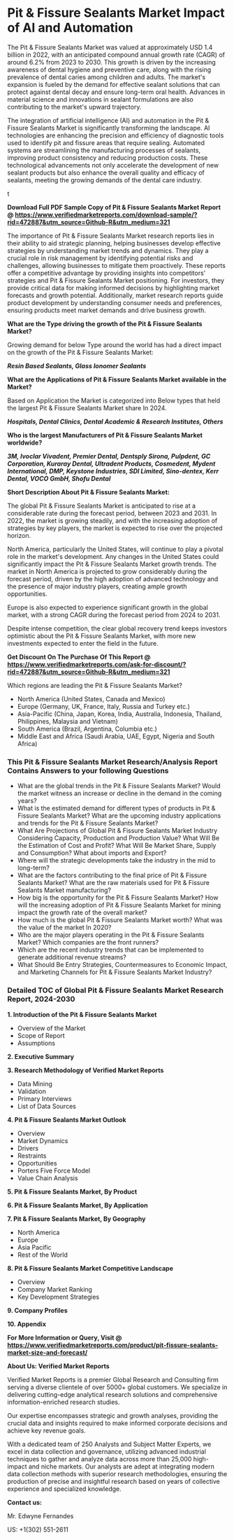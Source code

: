 <meta name="title" content="Global Pit & Fissure Sealants Market Impact of AI and Automation"><meta name="description" content="The Pit & Fissure Sealants Market was valued at approximately USD 1.4 billion in 2022, with an anticipated compound annual growth rate (CAGR) of around 6.2% from 2023 "><meta name="title" content="Pit & Fissure Sealants Market Size, Share, Scope, Trends, Growth, Opportunities, Analysis, Forecast"><h1>Pit & Fissure Sealants Market Impact of AI and Automation</h1><p>The Pit & Fissure Sealants Market was valued at approximately USD 1.4 billion in 2022, with an anticipated compound annual growth rate (CAGR) of around 6.2% from 2023 to 2030. This growth is driven by the increasing awareness of dental hygiene and preventive care, along with the rising prevalence of dental caries among children and adults. The market's expansion is fueled by the demand for effective sealant solutions that can protect against dental decay and ensure long-term oral health. Advances in material science and innovations in sealant formulations are also contributing to the market's upward trajectory.</p><p>The integration of artificial intelligence (AI) and automation in the Pit & Fissure Sealants Market is significantly transforming the landscape. AI technologies are enhancing the precision and efficiency of diagnostic tools used to identify pit and fissure areas that require sealing. Automated systems are streamlining the manufacturing processes of sealants, improving product consistency and reducing production costs. These technological advancements not only accelerate the development of new sealant products but also enhance the overall quality and efficacy of sealants, meeting the growing demands of the dental care industry.</p>t</p><p id="" class=""><strong>Download Full PDF Sample Copy of Pit & Fissure Sealants Market Report @ <a href="https://www.verifiedmarketreports.com/download-sample/?rid=472887&utm_source=Github-R&utm_medium=321" target="_blank">https://www.verifiedmarketreports.com/download-sample/?rid=472887&utm_source=Github-R&utm_medium=321</a></strong></p><p>The importance of&nbsp;Pit & Fissure Sealants Market research reports lies in their ability to aid strategic planning, helping businesses develop effective strategies by understanding market trends and dynamics. They play a crucial role in risk management by identifying potential risks and challenges, allowing businesses to mitigate them proactively. These reports offer a competitive advantage by providing insights into competitors' strategies and Pit & Fissure Sealants Market positioning. For investors, they provide critical data for making informed decisions by highlighting market forecasts and growth potential. Additionally, market research reports guide product development by understanding consumer needs and preferences, ensuring products meet market demands and drive business growth.</p><p><strong>What are the&nbsp;Type driving the growth of the Pit & Fissure Sealants Market?</strong></p><p id="" class="">Growing demand for below Type around the world has had a direct impact on the growth of the Pit & Fissure Sealants Market:</p><em><strong>Resin Based Sealants, Glass Ionomer Sealants</strong></em></p><strong>What are the&nbsp;Applications&nbsp;of Pit & Fissure Sealants Market available in the Market?</strong></p><p id="" class="">Based on Application the Market is categorized into Below types that held the largest Pit & Fissure Sealants Market share In 2024.</p><em><strong>Hospitals, Dental Clinics, Dental Academic & Research Institutes, Others</strong></em></p><strong>Who is the largest Manufacturers of Pit & Fissure Sealants Market worldwide?</strong></p><p><em><strong>3M, Ivoclar Vivadent, Premier Dental, Dentsply Sirona, Pulpdent, GC Corporation, Kuraray Dental, Ultradent Products, Cosmedent, Mydent International, DMP, Keystone Industries, SDI Limited, Sino-dentex, Kerr Dental, VOCO GmbH, Shofu Dental</strong></em></p><p id="" class=""><strong>Short Description About Pit & Fissure Sealants Market:</strong></p><p>The global Pit & Fissure Sealants Market is anticipated to rise at a considerable rate during the forecast period, between 2023 and 2031. In 2022, the market is growing steadily, and with the increasing adoption of strategies by key players, the market is expected to rise over the projected horizon.</p><p>North America, particularly the United States, will continue to play a pivotal role in the market's development. Any changes in the United States could significantly impact the Pit & Fissure Sealants Market growth trends. The market in North America is projected to grow considerably during the forecast period, driven by the high adoption of advanced technology and the presence of major industry players, creating ample growth opportunities.</p><p>Europe is also expected to experience significant growth in the global market, with a strong CAGR during the forecast period from 2024 to 2031.</p><p>Despite intense competition, the clear global recovery trend keeps investors optimistic about the Pit & Fissure Sealants Market, with more new investments expected to enter the field in the future.</p><p id="" class=""><strong>Get Discount On The Purchase Of This Report @ <a href="https://www.verifiedmarketreports.com/ask-for-discount/?rid=472887&utm_source=Github-R&utm_medium=321" target="_blank">https://www.verifiedmarketreports.com/ask-for-discount/?rid=472887&utm_source=Github-R&utm_medium=321</a></strong></p>Which regions are leading the Pit & Fissure Sealants Market?</p><ul><li>North America (United States, Canada and Mexico)</li><li>Europe (Germany, UK, France, Italy, Russia and Turkey etc.)</li><li>Asia-Pacific (China, Japan, Korea, India, Australia, Indonesia, Thailand, Philippines, Malaysia and Vietnam)</li><li>South America (Brazil, Argentina, Columbia etc.)</li><li>Middle East and Africa (Saudi Arabia, UAE, Egypt, Nigeria and South Africa)</li></ul><h3 id="" class="">This Pit & Fissure Sealants Market Research/Analysis Report Contains Answers to your following Questions</h3><ul><li>What are the global trends in the Pit & Fissure Sealants Market? Would the market witness an increase or decline in the demand in the coming years?</li><li>What is the estimated demand for different types of products in Pit & Fissure Sealants Market? What are the upcoming industry applications and trends for the Pit & Fissure Sealants Market?</li><li>What Are Projections of Global Pit & Fissure Sealants Market Industry Considering Capacity, Production and Production Value? What Will Be the Estimation of Cost and Profit? What Will Be Market Share, Supply and Consumption? What about imports and Export?</li><li>Where will the strategic developments take the industry in the mid to long-term?</li><li>What are the factors contributing to the final price of Pit & Fissure Sealants Market? What are the raw materials used for Pit & Fissure Sealants Market manufacturing?</li><li>How big is the opportunity for the Pit & Fissure Sealants Market? How will the increasing adoption of Pit & Fissure Sealants Market for mining impact the growth rate of the overall market?</li><li>How much is the global Pit & Fissure Sealants Market worth? What was the value of the market In 2020?</li><li>Who are the major players operating in the Pit & Fissure Sealants Market? Which companies are the front runners?</li><li>Which are the recent industry trends that can be implemented to generate additional revenue streams?</li><li>What Should Be Entry Strategies, Countermeasures to Economic Impact, and Marketing Channels for Pit & Fissure Sealants Market Industry?</li></ul><h3 id="" class="">Detailed TOC of Global Pit & Fissure Sealants Market Research Report, 2024-2030</h3><p id="" class=""><strong>1. Introduction of the Pit & Fissure Sealants Market</strong></p><ul><li>Overview of the Market</li><li>Scope of Report</li><li>Assumptions</li></ul><p id="" class=""><strong>2. Executive Summary</strong></p><p id="" class=""><strong>3. Research Methodology of Verified Market Reports</strong></p><ul><li>Data Mining</li><li>Validation</li><li>Primary Interviews</li><li>List of Data Sources</li></ul><p id="" class=""><strong>4. Pit & Fissure Sealants Market Outlook</strong></p><ul><li>Overview</li><li>Market Dynamics</li><li>Drivers</li><li>Restraints</li><li>Opportunities</li><li>Porters Five Force Model</li><li>Value Chain Analysis</li></ul><p id="" class=""><strong>5. Pit & Fissure Sealants Market, By Product</strong></p><p id="" class=""><strong>6. Pit & Fissure Sealants Market, By Application</strong></p><p id="" class=""><strong>7. Pit & Fissure Sealants Market, By Geography</strong></p><ul><li>North America</li><li>Europe</li><li>Asia Pacific</li><li>Rest of the World</li></ul><p id="" class=""><strong>8. Pit & Fissure Sealants Market Competitive Landscape</strong></p><ul><li>Overview</li><li>Company Market Ranking</li><li>Key Development Strategies</li></ul><p id="" class=""><strong>9. Company Profiles</strong></p><p id="" class=""><strong>10. Appendix</strong></p><p id="" class=""><strong>For More Information or Query, Visit @ <a href="https://www.verifiedmarketreports.com/product/pit-fissure-sealants-market-size-and-forecast/" target="_blank">https://www.verifiedmarketreports.com/product/pit-fissure-sealants-market-size-and-forecast/</a></strong></p><p id="" class=""><strong>About Us: Verified Market Reports</strong></p><p id="" class="">Verified Market Reports is a premier Global Research and Consulting firm serving a diverse clientele of over 5000+ global customers. We specialize in delivering cutting-edge analytical research solutions and comprehensive information-enriched research studies.</p><p id="" class="">Our expertise encompasses strategic and growth analyses, providing the crucial data and insights required to make informed corporate decisions and achieve key revenue goals.</p><p id="" class="">With a dedicated team of 250 Analysts and Subject Matter Experts, we excel in data collection and governance, utilizing advanced industrial techniques to gather and analyze data across more than 25,000 high-impact and niche markets. Our analysts are adept at integrating modern data collection methods with superior research methodologies, ensuring the production of precise and insightful research based on years of collective experience and specialized knowledge.</p><p id="" class=""><strong>Contact us:</strong></p><p id="" class="">Mr. Edwyne Fernandes</p><p id="" class="">US: +1(302) 551-2611</p>